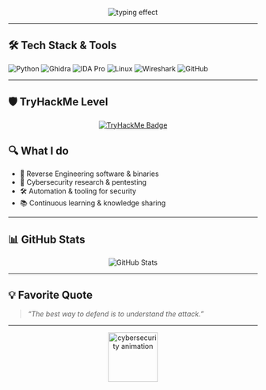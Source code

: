<p align="center">
  <img src="https://readme-typing-svg.demolab.com?font=Fira+Code&size=28&pause=1500&center=true&vCenter=true&width=700&lines=Reverse+Engineering+%26+Cybersecurity;Exploring+the+art+of+code+and+security;Welcome+to+my+GitHub+profile" alt="typing effect" />
</p>

---

## 🛠️ Tech Stack & Tools

![Python](https://img.shields.io/badge/Python-333?style=for-the-badge&logo=python&logoColor=ffdd54)
![Ghidra](https://img.shields.io/badge/Ghidra-333?style=for-the-badge&logo=ghidra)
![IDA Pro](https://img.shields.io/badge/IDA%20Pro-333?style=for-the-badge&logo=ida)
![Linux](https://img.shields.io/badge/Linux-333?style=for-the-badge&logo=linux)
![Wireshark](https://img.shields.io/badge/Wireshark-333?style=for-the-badge&logo=wireshark)
![GitHub](https://img.shields.io/badge/GitHub-333?style=for-the-badge&logo=github)

---
## 🛡️ TryHackMe Level

<p align="center">
  <a href="https://tryhackme.com/p/ziroxijo">
    <img src="https://tryhackme-badges.s3.amazonaws.com/ziroxijo.png" alt="TryHackMe Badge" />
  </a>
</p>


## 🔍 What I do

- 🔄 Reverse Engineering software & binaries  
- 🔐 Cybersecurity research & pentesting  
- 🛠️ Automation & tooling for security  
- 📚 Continuous learning & knowledge sharing

---

## 📊 GitHub Stats

<p align="center">
  <img src="https://github-readme-stats.vercel.app/api?username=Sofkii&show_icons=true&theme=radical" alt="GitHub Stats" />
</p>

---

## 💡 Favorite Quote

> *“The best way to defend is to understand the attack.”*

---

<p align="center">
  <img src="https://media.giphy.com/media/3o6ZtaO9BZHcOjmErm/giphy.gif" width="100" alt="cybersecurity animation" />
</p>
